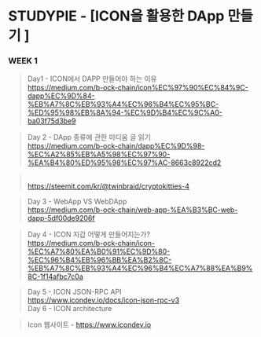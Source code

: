 # STUDYPIE - [ICON을 활용한 DApp 만들기 ]

### WEEK 1
> Day1 - ICON에서 DAPP 만들어야 하는 이유
> <br/>https://medium.com/b-ock-chain/icon%EC%97%90%EC%84%9C-dapp%EC%9D%84-%EB%A7%8C%EB%93%A4%EC%96%B4%EC%95%BC-%ED%95%98%EB%8A%94-%EC%9D%B4%EC%9C%A0-ba03f75d3be9

> Day 2 - DApp 종류에 관한 미디움 글 읽기
> <br/>https://medium.com/b-ock-chain/dapp%EC%9D%98-%EC%A2%85%EB%A5%98%EC%97%90-%EA%B4%80%ED%95%98%EC%97%AC-8663c8922cd2

> <br/>https://steemit.com/kr/@twinbraid/cryptokitties-4

> Day 3 - WebApp VS WebDApp
> <br/>https://medium.com/b-ock-chain/web-app-%EA%B3%BC-web-dapp-5df00de9206f

> Day 4 - ICON 지갑 어떻게 만들어지는가?
> <br/>https://medium.com/b-ock-chain/icon-%EC%A7%80%EA%B0%91%EC%9D%80-%EC%96%B4%EB%96%BB%EA%B2%8C-%EB%A7%8C%EB%93%A4%EC%96%B4%EC%A7%88%EA%B9%8C-1f14afbc7c0a

> Day 5 - ICON JSON-RPC API
<br/>https://www.icondev.io/docs/icon-json-rpc-v3<br/>
> Day 6 - ICON architecture

> Icon 웹사이트 - https://www.icondev.io
